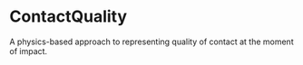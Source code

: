# ContactQuality
A physics-based approach to representing quality of contact at the moment of impact.
